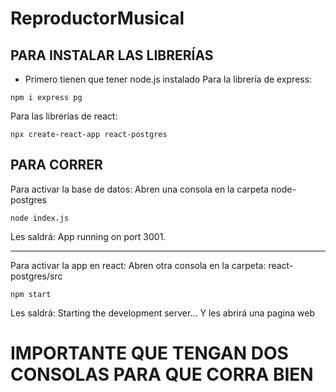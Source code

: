 # ReproductorMusical

## PARA INSTALAR LAS LIBRERÍAS
- Primero tienen que tener node.js instalado
Para la librería de express:
```
npm i express pg
```
Para las librerías de react:
```
npx create-react-app react-postgres
```

##  PARA CORRER
Para activar la base de datos: Abren una consola en la carpeta node-postgres
```
node index.js
```
Les saldrá: App running on port 3001.
______________________________________________________________________________
Para activar la app en react: Abren otra consola en la carpeta: react-postgres/src
```
npm start
```
Les saldrá: Starting the development server...
Y les abrirá una pagina web

#  IMPORTANTE QUE TENGAN DOS CONSOLAS PARA QUE CORRA BIEN
